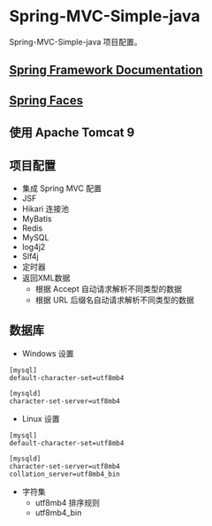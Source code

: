 # Spring-MVC-Simple-java
Spring-MVC-Simple-java 项目配置。

## [Spring Framework Documentation](https://docs.spring.io/spring/docs/current/spring-framework-reference/index.html)

## [Spring Faces](https://docs.spring.io/autorepo/docs/webflow/current/reference/html/spring-faces.html)

## 使用 Apache Tomcat 9

## 项目配置

- 集成 Spring MVC 配置
- JSF
- Hikari 连接池
- MyBatis
- Redis
- MySQL
- log4j2
- Slf4j
- 定时器
- 返回XML数据
    - 根据 Accept 自动请求解析不同类型的数据
    - 根据 URL 后缀名自动请求解析不同类型的数据

## 数据库

- Windows 设置
~~~
[mysql]
default-character-set=utf8mb4

[mysqld]
character-set-server=utf8mb4
~~~
- Linux 设置
~~~
[mysql]
default-character-set=utf8mb4

[mysqld]
character-set-server=utf8mb4
collation_server=utf8mb4_bin
~~~

- 字符集
    - utf8mb4
排序规则
    - utf8mb4_bin
